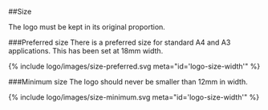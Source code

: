 <section id="logo-page-size">
</section>

##Size

The logo must be kept in its original proportion.

###Preferred size
There is a preferred size for standard A4 and A3 applications. This has been set at 18mm width.

{% include logo/images/size-preferred.svg meta="id='logo-size-width'" %}

###Minimum size
The logo should never be smaller than 12mm in width.

{% include logo/images/size-minimum.svg meta="id='logo-size-width'" %}